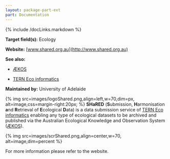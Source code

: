 ```yaml
---
layout: package-part-ext
part: Documentation
---
```

{% include /docLinks.markdown %}

**Target field(s):** Ecology 

**Website:** [www.shared.org.au](http://www.shared.org.au)

**See also:** 

* [ÆKOS](http://www.ecoinformatics.org.au/)

* [TERN Eco informatics](http://www.tern.org.au/Eco-informatics-pg17733.html)

**Maintained by:** University of Adelaide

{% img src=images/logoShared.png,align=left,w=70,dim=px, alt=image,css=margin-right:20px; %}
**SHaRED** (**S**ubmission, **H**armonisation **a**nd **R**etrieval of **E**cological **D**ata) is a data submission service of 
[TERN Eco informatics](http://www.tern.org.au/Eco-informatics-pg17733.html)
enabling any type of ecological datasets to be archived and published via the Australian Ecological Knowledge and Observation System ([ÆKOS](http://www.ecoinformatics.org.au/)). 

{% img src=images/scrShared.png,align=center,w=70, alt=image,dim=percent %}

For more information please refer to the website.
